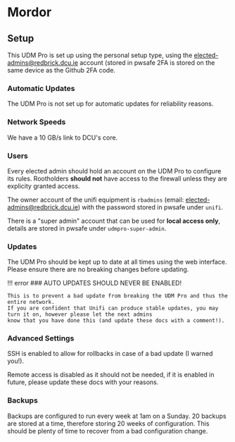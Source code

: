 # Mordor

<!-- Access through 10.10.0.1 -->

## Setup

This UDM Pro is set up using the personal setup type, using the elected-admins@redbrick.dcu.ie account (stored in pwsafe
2FA is stored on the same device as the Github 2FA code.

### Automatic Updates

The UDM Pro is not set up for automatic updates for reliability reasons.

### Network Speeds

We have a 10 GB/s link to DCU's core.

### Users

Every elected admin should hold an account on the UDM Pro to configure its rules. Rootholders **should not** have access
to the firewall unless they are explicity granted access.

The owner account of the unifi equipment is `rbadmins` (email: elected-admins@redbrick.dcu.ie) with the password stored
in pwsafe under `unifi`.

There is a "super admin" account that can be used for **local access only**, details are stored in pwsafe under
`udmpro-super-admin`.

### Updates

The UDM Pro should be kept up to date at all times using the web interface. Please ensure there are no breaking changes before
updating.

!!! error
    ### AUTO UPDATES SHOULD NEVER BE ENABLED!

    This is to prevent a bad update from breaking the UDM Pro and thus the entire network.
    If you are confident that Unifi can produce stable updates, you may turn it on, however please let the next admins 
    know that you have done this (and update these docs with a comment!).

### Advanced Settings

SSH is enabled to allow for rollbacks in case of a bad update (I warned you!).

Remote access is disabled as it should not be needed, if it is enabled in future, please update these docs with your reasons.

### Backups

Backups are configured to run every week  at 1am on a Sunday. 20 backups are stored at a time, therefore storing 20 weeks
of configuration. This should be plenty of time to recover from a bad configuration change.
